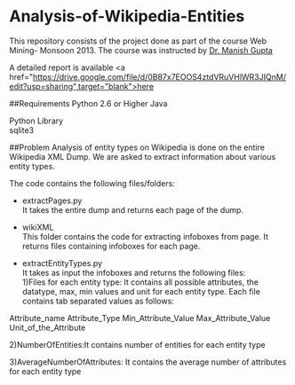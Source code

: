 Analysis-of-Wikipedia-Entities
==============================

This repository consists of the project done as part of the course Web Mining- Monsoon 2013. The course was instructed by [Dr. Manish Gupta](http://research.microsoft.com/en-us/people/gmanish/)

A detailed report is available <a href="https://drive.google.com/file/d/0B87x7EOOS4ztdVRuVHlWR3JIQnM/edit?usp=sharing",target="blank">here</a>

##Requirements
Python 2.6 or Higher
Java

Python Library  
sqlite3

##Problem
Analysis of entity types on Wikipedia is done on the entire Wikipedia XML Dump. We are asked to extract information about various entity types. 

The code contains the following files/folders:

* extractPages.py  
It takes the entire dump and returns each page of the dump.

* wikiXML  
This folder contains the code for extracting infoboxes from page. It returns files containing infoboxes for each page.

* extractEntityTypes.py  
It takes as input the infoboxes and returns the following files:  
1)Files for each entity type: It contains all possible attributes, the datatype, max, min values and unit for each entity type. Each file contains tab separated values as follows:  

Attribute_name Attribute_Type Min_Attribute_Value Max_Attribute_Value Unit_of_the_Attribute

2)NumberOfEntities:It contains number of entities for each entity type

3)AverageNumberOfAttributes: It contains the average number of attributes for each entity type